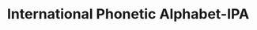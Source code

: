 ---
title: "International Phonetic Alphabet-IPA"

categories: ['']

tags: ['International', 'Phonetic', 'Alphabet', 'IPA']

arwords: 'الألفبائية الصوتية الدولية'
arwords2: 'الأبجدية الصوتية الدولية'

arexps: []

enwords: ['International Phonetic Alphabet-IPA']

enexps: []

arlexicons: 'أ'

enlexicons: 'I'

authors: ['Ruqayya Roshdy']

translators: ['']

citations: 'مقدمة في حوسبة اللغة العربية'

sources: 'مركز الملك عبدالله بن عبدالعزيز الدولي لخدمة اللغة العربية'

word: "true"

slug: ""
---